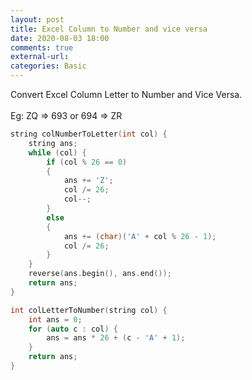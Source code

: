 ```yaml
---
layout: post
title: Excel Column to Number and vice versa
date: 2020-08-03 18:00
comments: true
external-url:
categories: Basic
---
```


Convert Excel Column Letter to Number and Vice Versa. <br><br>
Eg: ZQ => 693 or 694 => ZR

```cpp
string colNumberToLetter(int col) {
    string ans;
    while (col) {
        if (col % 26 == 0)
        {
            ans += 'Z';
            col /= 26;
            col--;
        }
        else
        {
            ans += (char)('A' + col % 26 - 1);
            col /= 26;
        }
    }
    reverse(ans.begin(), ans.end());
    return ans;
}

int colLetterToNumber(string col) {
    int ans = 0;
    for (auto c : col) {
        ans = ans * 26 + (c - 'A' + 1);
    }
    return ans;
}

```

